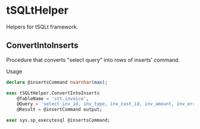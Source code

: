 # tSQLtHelper
Helpers for tSQLt framework.

## ConvertIntoInserts

Procedure that converts "select query" into rows of inserts' command.

Usage
```SQL
declare @insertsCommand nvarchar(max);

exec tSQLtHelper.ConvertIntoInserts
    @TableName = 'stt.invoice',
    @Query = 'select inv_id, inv_type, inv_cust_id, inv_amount, inv_error from stt.invoice',
    @Result = @insertCommand output;

exec sys.sp_executesql @insertsCommand;
```